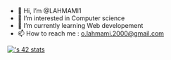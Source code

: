 - 👋 Hi, I’m @LAHMAMI1
- 👀 I’m interested in Computer science
- 🌱 I’m currently learning Web developement
- 📫 How to reach me : o.lahmami.2000@gmail.com

[![<olahmami>'s 42 stats](https://badge.mediaplus.ma/binary<theme>/<[username](https://profile.intra.42.fr/users/olahmami)>)](https://profile.intra.42.fr/users/olahmami)
